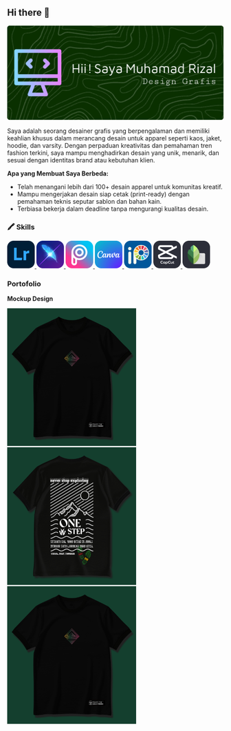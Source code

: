 ## Hi there 👋

![Header](./github-header-image.png)

Saya adalah seorang desainer grafis yang berpengalaman dan memiliki keahlian khusus dalam merancang desain untuk apparel seperti kaos, jaket, hoodie, dan varsity. Dengan perpaduan kreativitas dan pemahaman tren fashion terkini, saya mampu menghadirkan desain yang unik, menarik, dan sesuai dengan identitas brand atau kebutuhan klien.

**Apa yang Membuat Saya Berbeda:**
- Telah menangani lebih dari 100+ desain apparel untuk komunitas kreatif.
- Mampu mengerjakan desain siap cetak (print-ready) dengan pemahaman teknis seputar sablon dan bahan kain.
- Terbiasa bekerja dalam deadline tanpa mengurangi kualitas desain.

### 🖍 Skills

<p>
      <a href="https://lightroom.adobe.com/">
        <img alt="Lightroom" src="https://raw.githubusercontent.com/MhmmdRizall/MhmmdRizall/main/Lighroom-icon.png" width="64" height="64"/>
      </a>
      <a href="https://www.lightxeditor.com/">
        <img alt="Lightx" src="https://raw.githubusercontent.com/MhmmdRizall/MhmmdRizall/main/Lightx-icon.png" width="64" height="64"/>
      </a>
      <a href="https://picsart.com/create">
        <img alt="Picsart" src="https://raw.githubusercontent.com/MhmmdRizall/MhmmdRizall/main/Pisart-icon.png" width="64" height="64"/>
      </a>
      <a href="https://www.canva.com/">
        <img alt="Canva" src="https://raw.githubusercontent.com/MhmmdRizall/MhmmdRizall/main/Canva-icon.png" width="64" height="64"/>
      </a>
      <a href="https://ibispaint.com/?lang=en-US">
        <img alt="Ibispaint" src="https://raw.githubusercontent.com/MhmmdRizall/MhmmdRizall/main/Ibizpain-icon.png" width="64" height="64"/>
      </a>
       <a href="https://www.capcut.com/">
        <img alt="CapCut" src="https://raw.githubusercontent.com/MhmmdRizall/MhmmdRizall/main/Capcut-icon.png" width="64" height="64"/>
      </a>
      <a href="https://play.google.com/store/apps/details?id=com.niksoftware.snapseed&hl=id&pli=1">
        <img alt="Snapseed" src="https://raw.githubusercontent.com/MhmmdRizall/MhmmdRizall/main/Snapseed-icon.png" width="64" height="64"/>
      </a>
    </p>

### Portofolio
**Mockup Design**
<div>
      <img alt="Mockup Design" src="./20250523_192257.jpg?raw=true" width="300" height="320" />
<img alt="Mockup Design" src="./20250523_191927.jpg?raw=true" width="300" height="320" />
      <img alt="Mockup Design" src="./20250523_192257.jpg?raw=true" width="300" height="320" />
    </div>
